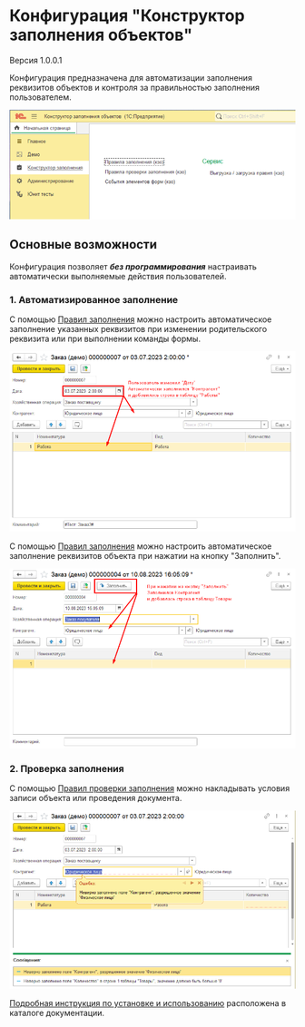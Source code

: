 # Конфигурация "Конструктор заполнения объектов"

Версия 1.0.0.1

Конфигурация предназначена для автоматизации заполнения реквизитов объектов и контроля за правильностью заполнения пользователем.

![Подсистема Конструктор заполнения](./doc/res/subsystem.png)

## Основные возможности

Конфигурация позволяет ***без программирования*** настраивать автоматически выполняемые действия пользователей.

### 1. Автоматизированное заполнение

С помощью [Правил заполнения](./doc/instruction.md#31-механизм-правила-заполнения) можно настроить автоматическое заполнение указанных реквизитов при изменении родительского реквизита или при выполнении команды формы.

![Автозаполнение](./doc/res/ability-events.png)

С помощью [Правил заполнения](./doc/instruction.md#31-механизм-правила-заполнения) можно настроить автоматическое заполнение реквизитов объекта при нажатии на кнопку "Заполнить".

![Автозаполнение по кнопке Заполнить](./doc/res/ability-button.png)

### 2. Проверка заполнения

С помощью [Правил проверки заполнения](./doc/instruction.md#34-механизм-правила-проверки-заполнения) можно накладывать условия записи объекта или проведения документа.

![Автопроверка](./doc/res/ability-filling.png)

[Подробная инструкция по установке и использованию](./doc/instruction.md) расположена в каталоге документации.